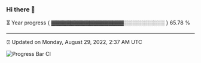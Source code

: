 ### Hi there 👋

⏳ Year progress { ▓▓▓▓▓▓▓▓▓▓▓▓▓▓▓▓▓▓▓░░░░░░░░░░░ } 65.78 %

---

⏰ Updated on Monday, August 29, 2022, 2:37 AM UTC

![Progress Bar CI](https://github.com/arthurbuhl/arthurbuhl/workflows/Progress%20Bar%20CI/badge.svg)
